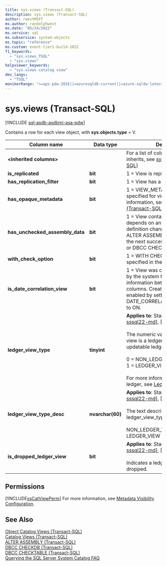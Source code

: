 ```yaml
---
title: sys.views (Transact-SQL)
description: sys.views (Transact-SQL)
author: rwestMSFT
ms.author: randolphwest
ms.date: "05/24/2022"
ms.service: sql
ms.subservice: system-objects
ms.topic: "reference"
ms.custom: event-tier1-build-2022
f1_keywords:
  - "sys.views_TSQL"
  - "sys.views"
helpviewer_keywords:
  - "sys.views catalog view"
dev_langs:
  - "TSQL"
monikerRange: ">=aps-pdw-2016||=azuresqldb-current||=azure-sqldw-latest||>=sql-server-2016||>=sql-server-linux-2017||=azuresqldb-mi-current"
---
```


# sys.views (Transact-SQL)
[!INCLUDE [sql-asdb-asdbmi-asa-pdw](../../includes/applies-to-version/sql-asdb-asdbmi-asa-pdw.md)]

  Contains a row for each view object, with **sys.objects.type** = V.  
  
|Column name|Data type|Description|  
|-----------------|---------------|-----------------|  
|**\<inherited columns>**||For a list of columns that this view inherits, see [sys.objects &#40;Transact-SQL&#41;](../../relational-databases/system-catalog-views/sys-objects-transact-sql.md)|  
|**is_replicated**|**bit**|1 = View is replicated.|  
|**has_replication_filter**|**bit**|1 = View has a replication filter.|  
|**has_opaque_metadata**|**bit**|1 = VIEW_METADATA option specified for view. For more information, see [CREATE VIEW &#40;Transact-SQL&#41;](../../t-sql/statements/create-view-transact-sql.md).|  
|**has_unchecked_assembly_data**|**bit**|1 = View contains persisted data that depends on an assembly whose definition changed during the last ALTER ASSEMBLY. Resets to 0 after the next successful DBCC CHECKDB or DBCC CHECKTABLE.|  
|**with_check_option**|**bit**|1 = WITH CHECK OPTION was specified in the view definition.|  
|**is_date_correlation_view**|**bit**|1 = View was created automatically by the system to store correlation information between datetime columns. Creation of this view was enabled by setting DATE_CORRELATION_OPTIMIZATION to ON.|
|**ledger_view_type**|**tinyint**|**Applies to**: Starting with [!INCLUDE [sssql22-md](../../includes/sssql22-md.md)], [!INCLUDE[sssdsfull](../../includes/sssdsfull-md.md)]. <br/><br/>The numeric value indicating if a view is a ledger view for an updatable ledger table.<br/><br/>0 = NON_LEDGER_VIEW<br/>1 = LEDGER_VIEW<br /><br />For more information on database ledger, see [Ledger](/azure/azure-sql/database/ledger-overview).|
|**ledger_view_type_desc**|**nvarchar(60)**|**Applies to**: Starting with [!INCLUDE [sssql22-md](../../includes/sssql22-md.md)], [!INCLUDE[sssdsfull](../../includes/sssdsfull-md.md)]. <br/><br/>The text description of a value in the ledger_view_type column:<br/><br/>NON_LEDGER_VIEW<br/>LEDGER_VIEW|
|**is_dropped_ledger_view**|**bit**|**Applies to**: Starting with [!INCLUDE [sssql22-md](../../includes/sssql22-md.md)], [!INCLUDE[sssdsfull](../../includes/sssdsfull-md.md)]. <br/><br/>Indicates a ledger view that has been dropped.|
  
## Permissions  
 [!INCLUDE[ssCatViewPerm](../../includes/sscatviewperm-md.md)] For more information, see [Metadata Visibility Configuration](../../relational-databases/security/metadata-visibility-configuration.md).  
  
## See Also  
 [Object Catalog Views &#40;Transact-SQL&#41;](../../relational-databases/system-catalog-views/object-catalog-views-transact-sql.md)   
 [Catalog Views &#40;Transact-SQL&#41;](../../relational-databases/system-catalog-views/catalog-views-transact-sql.md)   
 [ALTER ASSEMBLY &#40;Transact-SQL&#41;](../../t-sql/statements/alter-assembly-transact-sql.md)   
 [DBCC CHECKDB &#40;Transact-SQL&#41;](../../t-sql/database-console-commands/dbcc-checkdb-transact-sql.md)   
 [DBCC CHECKTABLE &#40;Transact-SQL&#41;](../../t-sql/database-console-commands/dbcc-checktable-transact-sql.md)   
 [Querying the SQL Server System Catalog FAQ](../../relational-databases/system-catalog-views/querying-the-sql-server-system-catalog-faq.yml)  
  
  
